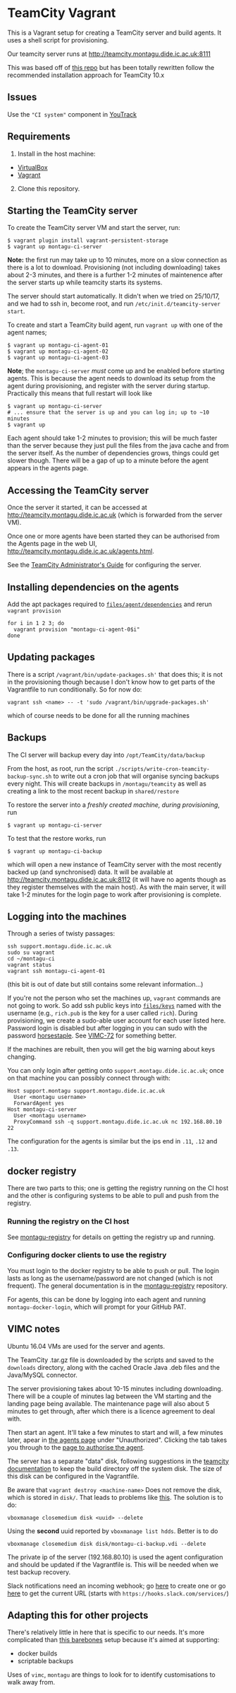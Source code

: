 # TeamCity Vagrant

This is a Vagrant setup for creating a TeamCity server and build agents. It uses a shell script for provisioning.

Our teamcity server runs at http://teamcity.montagu.dide.ic.ac.uk:8111

This was based off of [this repo](https://github.com/rodm/teamcity-vagrant) but has been totally rewritten follow the recommended installation approach for TeamCity 10.x

## Issues

Use the `"CI system"` component in [YouTrack](https://vimc.myjetbrains.com/youtrack/issues?q=Component:%20%7BCI%20system%7D)

## Requirements

1. Install in the host machine:
* [VirtualBox](https://www.virtualbox.org/wiki/Downloads)
* [Vagrant](https://www.vagrantup.com/downloads.html)

2. Clone this repository.

## Starting the TeamCity server

To create the TeamCity server VM and start the server, run:

    $ vagrant plugin install vagrant-persistent-storage
    $ vagrant up montagu-ci-server

**Note:** the first run may take up to 10 minutes, more on a slow connection as there is a lot to download.  Provisioning (not including downloading) takes about 2-3 minutes, and there is a further 1-2 minutes of maintenence after the server starts up while teamcity starts its systems.

The server should start automatically. It didn't when we tried on 25/10/17, and
we had to ssh in, become root, and run `/etc/init.d/teamcity-server start`.

To create and start a TeamCity build agent, run `vagrant up` with one of the agent names;

    $ vagrant up montagu-ci-agent-01
    $ vagrant up montagu-ci-agent-02
    $ vagrant up montagu-ci-agent-03

**Note**; the `montagu-ci-server` *must* come up and be enabled before starting agents.  This is because the agent needs to download its setup from the agent during provisioning, and register with the server during startup.  Practically this means that full restart will look like


    $ vagrant up montagu-ci-server
    # ... ensure that the server is up and you can log in; up to ~10 minutes
    $ vagrant up

Each agent should take 1-2 minutes to provision; this will be much faster than the server because they just pull the files from the java cache and from the server itself.  As the number of dependencies grows, things could get slower though.  There will be a gap of up to a minute before the agent appears in the agents page.

## Accessing the TeamCity server

Once the server it started, it can be accessed at http://teamcity.montagu.dide.ic.ac.uk (which is forwarded from the server VM).

Once one or more agents have been started they can be authorised from the Agents page in the web UI, http://teamcity.montagu.dide.ic.ac.uk/agents.html.

See the [TeamCity Administrator's Guide](https://confluence.jetbrains.com/display/TCD9/Administrator%27s+Guide) for configuring the server.

## Installing dependencies on the agents

Add the apt packages required to [`files/agent/dependencies`](files/agent/dependencies) and rerun `vagrant provision`

    for i in 1 2 3; do
      vagrant provision "montagu-ci-agent-0$i"
    done

## Updating packages

There is a script `/vagrant/bin/update-packages.sh'` that does this; it is not in the provisioning though because I don't know how to get parts of the Vagrantfile to run conditionally.  So for now do:

    vagrant ssh <name> -- -t 'sudo /vagrant/bin/upgrade-packages.sh'

which of course needs to be done for all the running machines

## Backups

The CI server will backup every day into `/opt/TeamCity/data/backup`

From the host, as root, run the script `./scripts/write-cron-teamcity-backup-sync.sh` to write out a cron job that will organise syncing backups every night.  This will create backups in `/montagu/teamcity` as well as creating a link to the most recent backup in `shared/restore`

To restore the server into a *freshly created machine, during provisioning*, run

    $ vagrant up montagu-ci-server

To test that the restore works, run

    $ vagrant up montagu-ci-backup

which will open a new instance of TeamCity server with the most recently backed up (and synchronised) data.  It will be available at http://teamcity.montagu.dide.ic.ac.uk:8112 (it will have no agents though as they register themselves with the main host).  As with the main server, it will take 1-2 minutes for the login page to work after provisioning is complete.

## Logging into the machines

Through a series of twisty passages:

```
ssh support.montagu.dide.ic.ac.uk
sudo su vagrant
cd ~/montagu-ci
vagrant status
vagrant ssh montagu-ci-agent-01
```

(this bit is out of date but still contains some relevant information...)

If you're not the person who set the machines up, `vagrant` commands are not going to work.  So add ssh public keys into [`files/keys`](files/keys) named with the username (e.g., `rich.pub` is the key for a user called `rich`).  During provisioning, we create a sudo-able user account for each user listed here.  Password login is disabled but after logging in you can sudo with the password [horsestaple](https://xkcd.com/936/).  See [VIMC-72](https://vimc.myjetbrains.com/youtrack/issue/VIMC-72) for something better.

If the machines are rebuilt, then you will get the big warning about keys changing.

You can only login after getting onto `support.montagu.dide.ic.ac.uk`; once on that machine you can possibly connect through with:

```
Host support.montagu support.montagu.dide.ic.ac.uk
  User <montagu username>
  ForwardAgent yes
Host montagu-ci-server
  User <montagu username>
  ProxyCommand ssh -q support.montagu.dide.ic.ac.uk nc 192.168.80.10 22
```

The configuration for the agents is similar but the ips end in `.11`, `.12` and `.13`.

## docker registry

There are two parts to this; one is getting the registry running on the CI host and the other is configuring systems to be able to pull and push from the registry.

### Running the registry on the CI host

See [montagu-registry](https://github.com/vimc/montagu-registry) for details on getting the registry up and running.

### Configuring docker clients to use the registry

You must login to the docker registry to be able to push or pull.  The login lasts as long as the username/password are not changed (which is not frequent).  The general documentation is in the [montagu-registry](https://github.com/vimc/montagu-registry/tree/master#login) repository.

For agents, this can be done by logging into each agent and running `montagu-docker-login`, which will prompt for your GitHub PAT.

## VIMC notes

Ubuntu 16.04 VMs are used for the server and agents.

The TeamCity .tar.gz file is downloaded by the scripts and saved to the `downloads` directory, along with the cached Oracle Java .deb files and the Java/MySQL connector.

The server provisioning takes about 10-15 minutes including downloading.  There will be a couple of minutes lag between the VM starting and the landing page being available.  The maintenance page will also about 5 minutes to get through, after which there is a licence agreement to deal with.

Then start an agent.  It'll take a few minutes to start and will, a few minutes later, apear in [the agents page](http://teamcity.montagu.dide.ic.ac.uk/agents.html) under "Unauthorized".  Clicking the tab takes you through to the [page to authorise the agent](http://teamcity.montagu.dide.ic.ac.uk/agents.html?tab=unauthorizedAgents).

The server has a separate "data" disk, following suggestions in the [teamcity documentation](https://confluence.jetbrains.com/display/TCD10/TeamCity+Data+Directory) to keep the build directory off the system disk.  The size of this disk can be configured in the Vagrantfile.

Be aware that `vagrant destroy <machine-name>` Does not remove the disk, which is stored in `disk/`.  That leads to problems like [this](https://github.com/kusnier/vagrant-persistent-storage/issues/69).  The solution is to do:

```
vboxmanage closemedium disk <uuid> --delete
```

Using the **second** uuid reported by `vboxmanage list hdds`.  Better is to do

```
vboxmanage closemedium disk disk/montagu-ci-backup.vdi --delete
```

The private ip of the server (192.168.80.10) is used the agent configuration and should be updated if the Vagrantfile is.  This will be needed when we test backup recovery.

Slack notifications need an incoming webhook; go [here](https://my.slack.com/services/new/incoming-webhook/) to create one or go [here](https://vimc.slack.com/services/B4LR1L5MH) to get the current URL (starts with `https://hooks.slack.com/services/`)

## Adapting this for other projects

There's relatively little in here that is specific to our needs.  It's more complicated than [this barebones](https://github.com/rodm/teamcity-vagrant) setup because it's aimed at supporting:

* docker builds
* scriptable backups

Uses of `vimc`, `montagu` are things to look for to identify customisations to walk away from.
